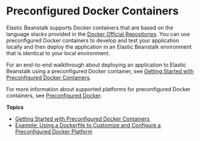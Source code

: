 # Preconfigured Docker Containers<a name="create_deploy_dockerpreconfig"></a>

Elastic Beanstalk supports Docker containers that are based on the language stacks provided in the [Docker Official Repositories](https://hub.docker.com/explore/)\. You can use preconfigured Docker containers to develop and test your application locally and then deploy the application in an Elastic Beanstalk environment that is identical to your local environment\.

For an end\-to\-end walkthrough about deploying an application to Elastic Beanstalk using a preconfigured Docker container, see [Getting Started with Preconfigured Docker Containers](create_deploy_dockerpreconfig.walkthrough.md)\.

For more information about supported platforms for preconfigured Docker containers, see [Preconfigured Docker](concepts.platforms.md#concepts.platforms.dockerpreconfig)\.

**Topics**
+ [Getting Started with Preconfigured Docker Containers](create_deploy_dockerpreconfig.walkthrough.md)
+ [Example: Using a Dockerfile to Customize and Configure a Preconfigured Docker Platform](create_deploy_dockerpreconfig.dockerfile.md)